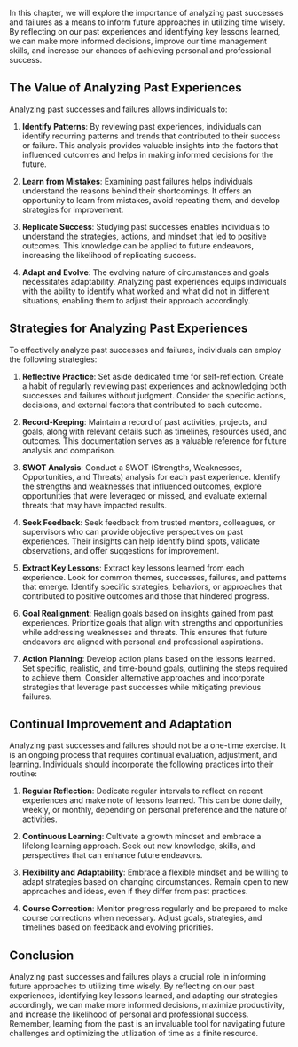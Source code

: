 
In this chapter, we will explore the importance of analyzing past successes and failures as a means to inform future approaches in utilizing time wisely. By reflecting on our past experiences and identifying key lessons learned, we can make more informed decisions, improve our time management skills, and increase our chances of achieving personal and professional success.

**The Value of Analyzing Past Experiences**
-------------------------------------------

Analyzing past successes and failures allows individuals to:

1. **Identify Patterns**: By reviewing past experiences, individuals can identify recurring patterns and trends that contributed to their success or failure. This analysis provides valuable insights into the factors that influenced outcomes and helps in making informed decisions for the future.

2. **Learn from Mistakes**: Examining past failures helps individuals understand the reasons behind their shortcomings. It offers an opportunity to learn from mistakes, avoid repeating them, and develop strategies for improvement.

3. **Replicate Success**: Studying past successes enables individuals to understand the strategies, actions, and mindset that led to positive outcomes. This knowledge can be applied to future endeavors, increasing the likelihood of replicating success.

4. **Adapt and Evolve**: The evolving nature of circumstances and goals necessitates adaptability. Analyzing past experiences equips individuals with the ability to identify what worked and what did not in different situations, enabling them to adjust their approach accordingly.

**Strategies for Analyzing Past Experiences**
---------------------------------------------

To effectively analyze past successes and failures, individuals can employ the following strategies:

1. **Reflective Practice**: Set aside dedicated time for self-reflection. Create a habit of regularly reviewing past experiences and acknowledging both successes and failures without judgment. Consider the specific actions, decisions, and external factors that contributed to each outcome.

2. **Record-Keeping**: Maintain a record of past activities, projects, and goals, along with relevant details such as timelines, resources used, and outcomes. This documentation serves as a valuable reference for future analysis and comparison.

3. **SWOT Analysis**: Conduct a SWOT (Strengths, Weaknesses, Opportunities, and Threats) analysis for each past experience. Identify the strengths and weaknesses that influenced outcomes, explore opportunities that were leveraged or missed, and evaluate external threats that may have impacted results.

4. **Seek Feedback**: Seek feedback from trusted mentors, colleagues, or supervisors who can provide objective perspectives on past experiences. Their insights can help identify blind spots, validate observations, and offer suggestions for improvement.

5. **Extract Key Lessons**: Extract key lessons learned from each experience. Look for common themes, successes, failures, and patterns that emerge. Identify specific strategies, behaviors, or approaches that contributed to positive outcomes and those that hindered progress.

6. **Goal Realignment**: Realign goals based on insights gained from past experiences. Prioritize goals that align with strengths and opportunities while addressing weaknesses and threats. This ensures that future endeavors are aligned with personal and professional aspirations.

7. **Action Planning**: Develop action plans based on the lessons learned. Set specific, realistic, and time-bound goals, outlining the steps required to achieve them. Consider alternative approaches and incorporate strategies that leverage past successes while mitigating previous failures.

**Continual Improvement and Adaptation**
----------------------------------------

Analyzing past successes and failures should not be a one-time exercise. It is an ongoing process that requires continual evaluation, adjustment, and learning. Individuals should incorporate the following practices into their routine:

1. **Regular Reflection**: Dedicate regular intervals to reflect on recent experiences and make note of lessons learned. This can be done daily, weekly, or monthly, depending on personal preference and the nature of activities.

2. **Continuous Learning**: Cultivate a growth mindset and embrace a lifelong learning approach. Seek out new knowledge, skills, and perspectives that can enhance future endeavors.

3. **Flexibility and Adaptability**: Embrace a flexible mindset and be willing to adapt strategies based on changing circumstances. Remain open to new approaches and ideas, even if they differ from past practices.

4. **Course Correction**: Monitor progress regularly and be prepared to make course corrections when necessary. Adjust goals, strategies, and timelines based on feedback and evolving priorities.

**Conclusion**
--------------

Analyzing past successes and failures plays a crucial role in informing future approaches to utilizing time wisely. By reflecting on our past experiences, identifying key lessons learned, and adapting our strategies accordingly, we can make more informed decisions, maximize productivity, and increase the likelihood of personal and professional success. Remember, learning from the past is an invaluable tool for navigating future challenges and optimizing the utilization of time as a finite resource.
